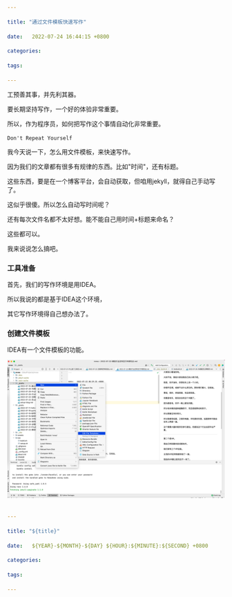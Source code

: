 ```yaml
---

title: "通过文件模板快速写作"

date:   2022-07-24 16:44:15 +0800

categories:

tags:

---
```


工预善其事，并先利其器。

要长期坚持写作，一个好的体验非常重要。

所以，作为程序员，如何把写作这个事情自动化非常重要。

`Don't Repeat Yourself`

我今天说一下，怎么用文件模板，来快速写作。

因为我们的文章都有很多有规律的东西。比如"时间"，还有标题。

这些东西，要是在一个博客平台，会自动获取，但咱用jekyll，就得自己手动写了。

这似乎很傻。所以怎么自动写时间呢？

还有每次文件名都不太好想。能不能自己用时间+标题来命名？

这些都可以。

我来说说怎么搞吧。

### 工具准备
首先，我们的写作环境是用IDEA。

所以我说的都是基于IDEA这个环境，

其它写作环境得自己想办法了。


### 创建文件模板
IDEA有一个文件模板的功能。

![](../assets/images/2022-07-24-通过文件模板快速写作.png)

```yaml

---

title: "${title}"

date:   ${YEAR}-${MONTH}-${DAY} ${HOUR}:${MINUTE}:${SECOND} +0800

categories:

tags:

---

```